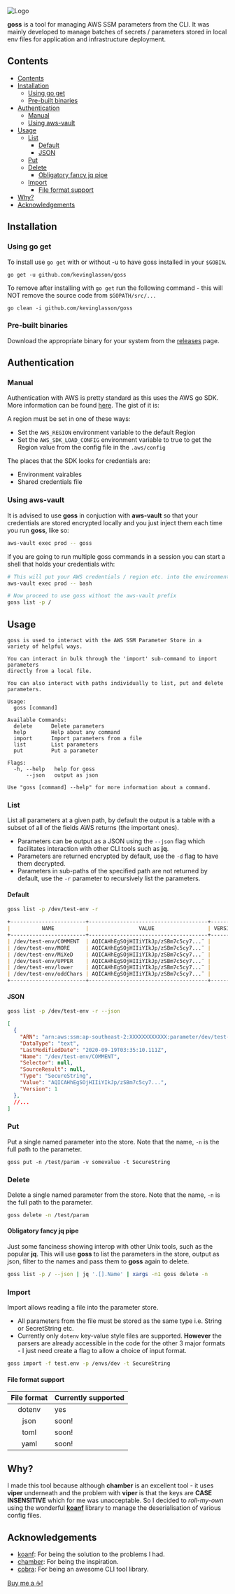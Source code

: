 ![Logo](https://user-images.githubusercontent.com/22187575/93653012-a968dd80-fa49-11ea-947a-537a91282ab2.png)

**goss** is a tool for managing AWS SSM parameters from the CLI. It was mainly developed to manage batches of secrets / parameters stored in local env files for application and infrastructure deployment.

## Contents
- [Contents](#contents)
- [Installation](#installation)
  - [Using go get](#using-go-get)
  - [Pre-built binaries](#pre-built-binaries)
- [Authentication](#authentication)
  - [Manual](#manual)
  - [Using aws-vault](#using-aws-vault)
- [Usage](#usage)
  - [List](#list)
    - [Default](#default)
    - [JSON](#json)
  - [Put](#put)
  - [Delete](#delete)
    - [Obligatory fancy jq pipe](#obligatory-fancy-jq-pipe)
  - [Import](#import)
    - [File format support](#file-format-support)
- [Why?](#why)
- [Acknowledgements](#acknowledgements)
## Installation
### Using go get
To install use `go get` with or without -u to have goss installed in your `$GOBIN`.
```
go get -u github.com/kevinglasson/goss
```
To remove after installing with `go get` run the following command - this will NOT remove the source code from `$GOPATH/src/...`
```
go clean -i github.com/kevinglasson/goss
```
### Pre-built binaries
Download the appropriate binary for your system from the [releases](https://github.com/kevinglasson/goss/releases) page.

## Authentication
### Manual
Authentication with AWS is pretty standard as this uses the AWS go SDK. More information can be found [here](https://docs.aws.amazon.com/sdk-for-go/v1/developer-guide/configuring-sdk.html). The gist of it is:

A region must be set in one of these ways:
- Set the `AWS_REGION` environment variable to the default Region
- Set the `AWS_SDK_LOAD_CONFIG` environment variable to true to get the Region value from the config file in the `.aws/config`

The places that the SDK looks for credentials are:
- Environment vairables
- Shared credentials file

### Using aws-vault
It is advised to use **goss** in conjuction with **aws-vault** so that your credentials are stored encrypted locally and you just inject them each time you run **goss**, like so:

```bash
aws-vault exec prod -- goss
```
if you are going to run multiple goss commands in a session you can start a shell that holds your credentials with:

```bash
# This will put your AWS credentials / region etc. into the environment
aws-vault exec prod -- bash

# Now proceed to use goss without the aws-vault prefix
goss list -p /
```

## Usage
```
goss is used to interact with the AWS SSM Parameter Store in a
variety of helpful ways.

You can interact in bulk through the 'import' sub-command to import parameters
directly from a local file.

You can also interact with paths individually to list, put and delete
parameters.

Usage:
  goss [command]

Available Commands:
  delete      Delete parameters
  help        Help about any command
  import      Import parameters from a file
  list        List parameters
  put         Put a parameter

Flags:
  -h, --help   help for goss
      --json   output as json

Use "goss [command] --help" for more information about a command.
```

### List
List all parameters at a given path, by default the output is a table with a subset of all of the fields AWS returns (the important ones).

- Parameters can be output as a JSON using the `--json` flag which facilitates interaction with other CLI tools such as **jq**.
- Parameters are returned encrypted by default, use the `-d` flag to have them decrypted.
- Parameters in sub-paths of the specified path are not returned by default, use the `-r` parameter to recursively list the parameters.

#### Default
```bash
goss list -p /dev/test-env -r
```
```md
+------------------------+--------------------------------------+---------+----------------------+
|          NAME          |                VALUE                 | VERSION |       LAST MOD       |
+------------------------+--------------------------------------+---------+----------------------+
| /dev/test-env/COMMENT  | AQICAHhEgSOjHIIiYIkJp/zSBm7c5cy7...¨ |       1 | 2020-09-19T03:35:10Z |
| /dev/test-env/MORE     | AQICAHhEgSOjHIIiYIkJp/zSBm7c5cy7...¨ |       1 | 2020-09-19T03:35:10Z |
| /dev/test-env/MiXeD    | AQICAHhEgSOjHIIiYIkJp/zSBm7c5cy7...¨ |       1 | 2020-09-19T03:35:09Z |
| /dev/test-env/UPPER    | AQICAHhEgSOjHIIiYIkJp/zSBm7c5cy7...¨ |       1 | 2020-09-19T03:35:09Z |
| /dev/test-env/lower    | AQICAHhEgSOjHIIiYIkJp/zSBm7c5cy7...¨ |       1 | 2020-09-19T03:35:09Z |
| /dev/test-env/oddChars | AQICAHhEgSOjHIIiYIkJp/zSBm7c5cy7...¨ |       1 | 2020-09-19T03:35:10Z |
+------------------------+--------------------------------------+---------+----------------------+
```
#### JSON
```bash
goss list -p /dev/test-env -r --json
```
```json
[
  {
    "ARN": "arn:aws:ssm:ap-southeast-2:XXXXXXXXXXXX:parameter/dev/test-env/COMMENT",
    "DataType": "text",
    "LastModifiedDate": "2020-09-19T03:35:10.111Z",
    "Name": "/dev/test-env/COMMENT",
    "Selector": null,
    "SourceResult": null,
    "Type": "SecureString",
    "Value": "AQICAHhEgSOjHIIiYIkJp/zSBm7c5cy7...",
    "Version": 1
  },
  //...
]

```

### Put
Put a single named parameter into the store. Note that the name, `-n` is the full path to the parameter.

```
goss put -n /test/param -v somevalue -t SecureString
```

### Delete
Delete a single named parameter from the store. Note that the name, `-n` is the full path to the parameter.
```bash
goss delete -n /test/param
```

#### Obligatory fancy jq pipe
Just some fanciness showing interop with other Unix tools, such as the popular **jq**. This will use **goss** to list the parameters in the store, output as json, filter to the names and pass them to **goss** again to delete.

```bash
goss list -p / --json | jq '.[].Name' | xargs -n1 goss delete -n
```
### Import
Import allows reading a file into the parameter store.

- All parameters from the file must be stored as the same type i.e. String or SecretString etc.
- Currently only `dotenv` key-value style files are supported. **However** the parsers are already accessible in the code for the other 3 major formats - I just need create a flag to allow a choice of input format.

```bash
goss import -f test.env -p /envs/dev -t SecureString
```

#### File format support
| File format | Currently supported |
| :---------: | ------------------- |
|   dotenv    | yes                 |
|    json     | soon!               |
|    toml     | soon!               |
|    yaml     | soon!               |

## Why?
I made this tool because although **chamber** is an excellent tool - it uses **viper** underneath and the problem with **viper** is that the keys are **CASE INSENSITIVE** which for me was unacceptable. So I decided to *roll-my-own* using the wonderful [**koanf**](https://github.com/knadh/koanf) library to manage the deserialisation of various config files.

## Acknowledgements
- [koanf](https://github.com/knadh/koanf): For being the solution to the problems I had.
- [chamber](https://github.com/segmentio/chamber): For being the inspiration.
- [cobra](https://github.com/spf13/cobra): For being an awesome CLI tool library.

[Buy me a ☕!](https://www.paypal.me/kevinglasson)